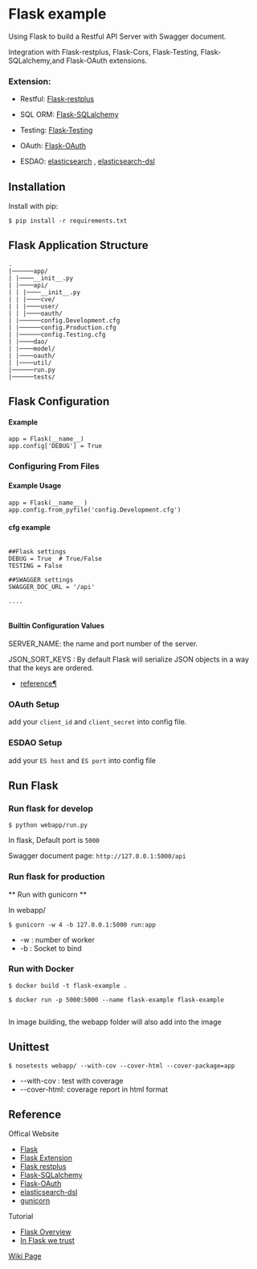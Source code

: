 # Flask example

Using Flask to build a Restful API Server with Swagger document.

Integration with Flask-restplus, Flask-Cors, Flask-Testing, Flask-SQLalchemy,and Flask-OAuth extensions.

### Extension:
- Restful: [Flask-restplus](http://flask-restplus.readthedocs.io/en/stable/)

- SQL ORM: [Flask-SQLalchemy](http://flask-sqlalchemy.pocoo.org/2.1/)

- Testing: [Flask-Testing](http://flask.pocoo.org/docs/0.12/testing/)

- OAuth: [Flask-OAuth](https://pythonhosted.org/Flask-OAuth/)

- ESDAO: [elasticsearch](https://elasticsearch-py.readthedocs.io/en/master/) , [elasticsearch-dsl](http://elasticsearch-dsl.readthedocs.io/en/latest/index.html)


## Installation

Install with pip:

```
$ pip install -r requirements.txt
```

## Flask Application Structure 
```
.
|──────app/
| |────__init__.py
| |────api/
| | |────__init__.py
| | |────cve/
| | |────user/
| | |────oauth/
| |──────config.Development.cfg
| |──────config.Production.cfg
| |──────config.Testing.cfg
| |────dao/
| |────model/
| |────oauth/
| |────util/
|──────run.py
|──────tests/

```


## Flask Configuration

#### Example

```
app = Flask(__name__)
app.config['DEBUG'] = True
```
### Configuring From Files

#### Example Usage

```
app = Flask(__name__ )
app.config.from_pyfile('config.Development.cfg')
```

#### cfg example

```

##Flask settings
DEBUG = True  # True/False
TESTING = False

##SWAGGER settings
SWAGGER_DOC_URL = '/api'

....


```

#### Builtin Configuration Values

SERVER_NAME: the name and port number of the server. 

JSON_SORT_KEYS : By default Flask will serialize JSON objects in a way that the keys are ordered.

- [reference¶](http://flask.pocoo.org/docs/0.12/config/)


### OAuth Setup
add your `client_id` and `client_secret` into config file.

### ESDAO Setup
add your `ES host` and `ES port` into config file 



 
## Run Flask
### Run flask for develop
```
$ python webapp/run.py
```
In flask, Default port is `5000`

Swagger document page:  `http://127.0.0.1:5000/api`

### Run flask for production

** Run with gunicorn **

In  webapp/

```
$ gunicorn -w 4 -b 127.0.0.1:5000 run:app

```

* -w : number of worker
* -b : Socket to bind


### Run with Docker

```
$ docker build -t flask-example .

$ docker run -p 5000:5000 --name flask-example flask-example 
 
```

In image building, the webapp folder will also add into the image


## Unittest
```
$ nosetests webapp/ --with-cov --cover-html --cover-package=app
```
- --with-cov : test with coverage
- --cover-html: coverage report in html format

## Reference

Offical Website

- [Flask](http://flask.pocoo.org/)
- [Flask Extension](http://flask.pocoo.org/extensions/)
- [Flask restplus](http://flask-restplus.readthedocs.io/en/stable/)
- [Flask-SQLalchemy](http://flask-sqlalchemy.pocoo.org/2.1/)
- [Flask-OAuth](https://pythonhosted.org/Flask-OAuth/)
- [elasticsearch-dsl](http://elasticsearch-dsl.readthedocs.io/en/latest/index.html)
- [gunicorn](http://gunicorn.org/)

Tutorial

- [Flask Overview](https://www.slideshare.net/maxcnunes1/flask-python-16299282)
- [In Flask we trust](http://igordavydenko.com/talks/ua-pycon-2012.pdf)

[Wiki Page](https://github.com/tsungtwu/flask-example/wiki)
